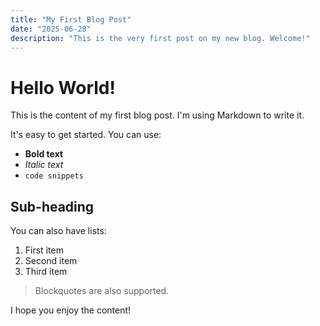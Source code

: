 ```yaml
---
title: "My First Blog Post"
date: "2025-06-28"
description: "This is the very first post on my new blog. Welcome!"
---
```


# Hello World!

This is the content of my first blog post. I'm using Markdown to write it.

It's easy to get started. You can use:

- **Bold text**
- _Italic text_
- `code snippets`

## Sub-heading

You can also have lists:

1.  First item
2.  Second item
3.  Third item

> Blockquotes are also supported.

I hope you enjoy the content!
